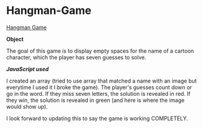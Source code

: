 # Hangman-Game
[Hangman Game](https://green64.github.io/Hangman-Game/)

**Object**

The goal of this game is to display empty spaces for the name of a cartoon character, which the player has seven guesses to solve.

***JavaScript used***

I created an array (tried to use array that matched a name with an image but everytime I used it I broke the game). The player's guesses count down or go in the word. If they miss seven letters, the solution is revealed in red. If they win, the solution is revealed in green (and here is where the image would show up).

I look forward to updating this to say the game is working COMPLETELY. 

